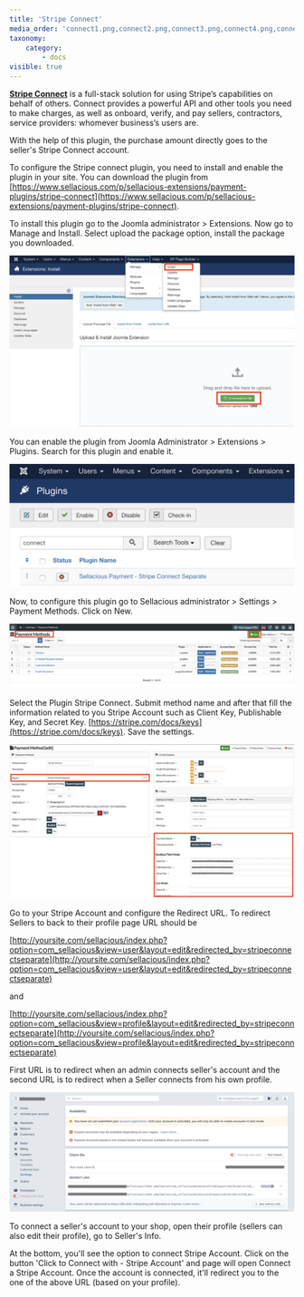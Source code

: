 ```yaml
---
title: 'Stripe Connect'
media_order: 'connect1.png,connect2.png,connect3.png,connect4.png,connect5.png'
taxonomy:
    category:
        - docs
visible: true
---
```


**[Stripe Connect](https://stripe.com/docs/connect)** is a full-stack solution for using Stripe’s capabilities on behalf of others. Connect provides a powerful API and other tools you need to make charges, as well as onboard, verify, and pay sellers, contractors, service providers: whomever business’s users are.

With the help of this plugin, the purchase amount directly goes to the seller's Stripe Connect account.

To configure the Stripe connect plugin, you need to install and enable the plugin in your site. You can download the plugin from [https://www.sellacious.com/p/sellacious-extensions/payment-plugins/stripe-connect](https://www.sellacious.com/p/sellacious-extensions/payment-plugins/stripe-connect).

To install this plugin go to the Joomla administrator > Extensions. Now go to Manage and Install. Select upload the package option, install the package you downloaded.

![](connect1.png)

You can enable the plugin from Joomla Administrator > Extensions > Plugins. Search for this plugin and enable it.

![](connect2.png)

Now, to configure this plugin go to Sellacious administrator > Settings > Payment Methods. Click on New.

![](connect3.png)

Select the Plugin Stripe Connect. Submit method name and after that fill the information related to you Stripe Account such as Client Key, Publishable Key, and Secret Key. [https://stripe.com/docs/keys](https://stripe.com/docs/keys). Save the settings.

![](connect4.png)

Go to your Stripe Account and configure the Redirect URL. To redirect Sellers to back to their profile page URL should be

[http://yoursite.com/sellacious/index.php?option=com_sellacious&view=user&layout=edit&redirected_by=stripeconnectseparate](http://yoursite.com/sellacious/index.php?option=com_sellacious&view=user&layout=edit&redirected_by=stripeconnectseparate)

and

[http://yoursite.com/sellacious/index.php?option=com_sellacious&view=profile&layout=edit&redirected_by=stripeconnectseparate](http://yoursite.com/sellacious/index.php?option=com_sellacious&view=profile&layout=edit&redirected_by=stripeconnectseparate)

First URL is to redirect when an admin connects seller's account and the second URL is to redirect when a Seller connects from his own profile.

![](connect5.png)

To connect a seller's account to your shop, open their profile (sellers can also edit their profile), go to Seller's Info.



At the bottom, you'll see the option to connect Stripe Account. Click on the button 'Click to Connect with - Stripe Account' and page will open Connect a Stripe Account. Once the account is connected, it'll redirect you to the one of the above URL (based on your profile).
